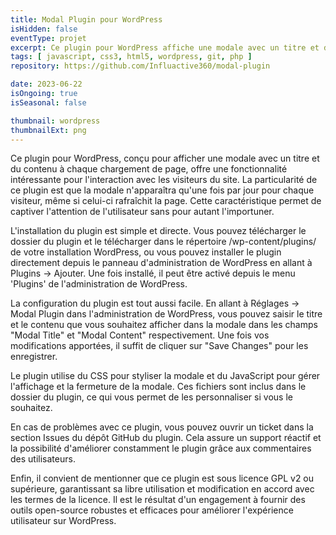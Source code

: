 ```yaml
---
title: Modal Plugin pour WordPress
isHidden: false
eventType: projet
excerpt: Ce plugin pour WordPress affiche une modale avec un titre et du contenu sur chaque chargement de page. La modale ne réapparaît que le jour suivant, même si l'utilisateur rafraîchit la page. Les administrateurs du site peuvent modifier le titre et le contenu de la modale depuis la page de configuration du plugin.
tags: [ javascript, css3, html5, wordpress, git, php ]
repository: https://github.com/Influactive360/modal-plugin

date: 2023-06-22
isOngoing: true
isSeasonal: false

thumbnail: wordpress
thumbnailExt: png
---
```



Ce plugin pour WordPress, conçu pour afficher une modale avec un titre et du contenu à chaque chargement de page, offre
une fonctionnalité intéressante pour l'interaction avec les visiteurs du site. La particularité de ce plugin est que la
modale n'apparaîtra qu'une fois par jour pour chaque visiteur, même si celui-ci rafraîchit la page. Cette
caractéristique permet de captiver l'attention de l'utilisateur sans pour autant l'importuner.

L'installation du plugin est simple et directe. Vous pouvez télécharger le dossier du plugin et le télécharger dans le
répertoire /wp-content/plugins/ de votre installation WordPress, ou vous pouvez installer le plugin directement depuis
le panneau d'administration de WordPress en allant à Plugins -> Ajouter. Une fois installé, il peut être activé depuis
le menu 'Plugins' de l'administration de WordPress.

La configuration du plugin est tout aussi facile. En allant à Réglages → Modal Plugin dans l'administration de
WordPress, vous pouvez saisir le titre et le contenu que vous souhaitez afficher dans la modale dans les champs "Modal
Title" et "Modal Content" respectivement. Une fois vos modifications apportées, il suffit de cliquer sur "Save Changes"
pour les enregistrer.

Le plugin utilise du CSS pour styliser la modale et du JavaScript pour gérer l'affichage et la fermeture de la modale.
Ces fichiers sont inclus dans le dossier du plugin, ce qui vous permet de les personnaliser si vous le souhaitez.

En cas de problèmes avec ce plugin, vous pouvez ouvrir un ticket dans la section Issues du dépôt GitHub du plugin. Cela
assure un support réactif et la possibilité d'améliorer constamment le plugin grâce aux commentaires des utilisateurs.

Enfin, il convient de mentionner que ce plugin est sous licence GPL v2 ou supérieure, garantissant sa libre utilisation
et modification en accord avec les termes de la licence. Il est le résultat d'un engagement à fournir des outils
open-source robustes et efficaces pour améliorer l'expérience utilisateur sur WordPress.

